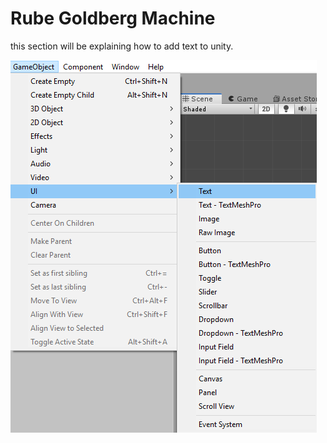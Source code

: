 # Rube Goldberg Machine

this section will be explaining how to add text to unity.

![AddingText](Images/AddingText.PNG)

